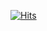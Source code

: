 [![Hits](https://hits.seeyoufarm.com/api/count/incr/badge.svg?url=https%3A%2F%2Fgithub.com%2FJoHyukJun%2Fhit-counter&count_bg=%2379C83D&title_bg=%23555555&icon=&icon_color=%23E7E7E7&title=hits&edge_flat=false)](https://hits.seeyoufarm.com)